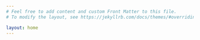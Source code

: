 ```yaml
---
# Feel free to add content and custom Front Matter to this file.
# To modify the layout, see https://jekyllrb.com/docs/themes/#overriding-theme-defaults

layout: home
---
```


<html>
  <head>
    <meta name="viewport" content="width=device-width, initial-scale=1">
    <style>
      body, html {
        height: 100%;
        margin: 0;

      }

      .hero-image {
        background-image: linear-gradient(rgba(0, 0, 0, 0.5), rgba(0, 0, 0, 0.5)), url({{site.baseurl}}/images/BannerImage.jpeg);
        height: 50%;
        background-position: center;
        background-repeat: no-repeat;
        background-size: cover;
        position: relative;
      }

      .hero-text {
        text-align: center;
        position: absolute;
        top: 50%;
        left: 50%;
        transform: translate(-50%, -50%);
        color: white;
      }

      .hero-text button {
        border: none;
        outline: 0;
        display: inline-block;
        padding: 10px 25px;
        color: black;
        background-color: #ddd;
        text-align: center;
        cursor: pointer;
        border-radius: 12px;
      }

      .hero-text button:hover {
        background-color: #555;
        color: white;
      }
      .sourcing-text{
        text-align: right;
        color: white;
      }
    </style>
  </head>
  <body>

    <div class="hero-image">
      <div class="hero-text">
        <h1 style="font-size:50px">CISTERN</h1>
        <p>A Database of Geographical Knowledge in the Ottoman World</p>
        <button onclick="location.href='{{site.baseurl}}/about/';">ABOUT</button>
      </div>
      <div class="sourcing-text">
        <h3 style="font-size:10px">Source: Library of Congress</h3>
      </div>
    </div>


<!-- <p>Page Content..</p> -->

  </body>
</html>
